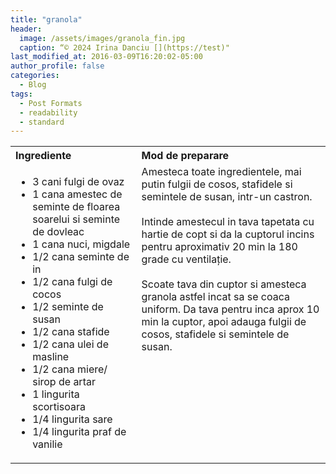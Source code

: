 ```yaml
---
title: "granola"
header:
  image: /assets/images/granola_fin.jpg
  caption: “© 2024 Irina Danciu [](https://test)"
last_modified_at: 2016-03-09T16:20:02-05:00
author_profile: false
categories:
  - Blog
tags:
  - Post Formats
  - readability
  - standard
---
```

<table style="width: 100%; border-collapse: collapse;">
  <tr>
    <th style="text-align: left;width: 40%;vertical-align: top;">Ingrediente</th>
    <th style="text-align: left;width: 60%;vertical-align: top;">Mod de preparare</th>
  </tr>
  <tr>
    <td style="text-align: left;width: 40%;vertical-align: top;">
      <ul>
        <li>3 cani fulgi de ovaz </li>
        <li>1 cana amestec de seminte de floarea soarelui si seminte de dovleac</li>
        <li>1 cana nuci, migdale</li>
        <li>1/2 cana seminte de in</li>
        <li>1/2 cana fulgi de cocos</li>
        <li>1/2 seminte de susan</li>
        <li>1/2 cana stafide</li>
        <li>1/2 cana ulei de masline</li>
        <li>1/2 cana miere/ sirop de artar</li>
        <li>1 lingurita scortisoara</li>
        <li>1/4 lingurita sare</li>
        <li>1/4 lingurita praf de vanilie</li>
      </ul>
    </td>
    <td style="text-align: left;width: 60%;vertical-align: top;">
      Amesteca toate ingredientele, mai putin fulgii de cosos, stafidele si semintele de susan, intr-un castron.<br><br>
      Intinde amestecul in tava tapetata cu hartie de copt si da la cuptorul incins pentru aproximativ 20 min la 180 grade cu ventilație. <br><br>
      Scoate tava din cuptor si amesteca granola astfel incat sa se coaca uniform. Da tava pentru inca aprox 10 min la cuptor, apoi adauga fulgii de cosos, stafidele si semintele de susan.
    </td>
  </tr>
</table>
